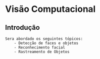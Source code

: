 # Visão Computacional

## Introdução
    Sera abordado os seguintes tópicos:
        - Detecção de faces e objetos 
        - Reconhecimento facial
        - Rastreamento de Objetos